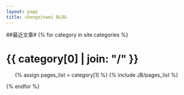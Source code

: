 ```yaml
---
layout: page
title: chengxinwei BLOG
---
```



##最近文章#
{% for category in site.categories %} 
  <h1 id="{{ category[0] }}-ref">{{ category[0] | join: "/" }}</h1>
  <ul>
    {% assign pages_list = category[1] %}  
    {% include JB/pages_list %}
  </ul>
{% endfor %}


